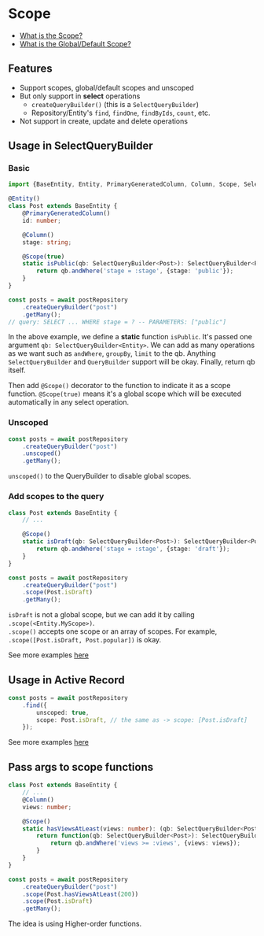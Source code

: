 # Scope

* [What is the Scope?](https://api.rubyonrails.org/classes/ActiveRecord/Scoping/Named/ClassMethods.html)
* [What is the Global/Default Scope?](https://apidock.com/rails/ActiveRecord/Base/default_scope/class)

## Features
- Support scopes, global/default scopes and unscoped
- But only support in **select** operations
  - `createQueryBuilder()` (this is a `SelectQueryBuilder`)
  - Repository/Entity's `find`, `findOne`, `findByIds`, `count`, etc.
- Not support in create, update and delete operations

## Usage in SelectQueryBuilder

### Basic

```typescript
import {BaseEntity, Entity, PrimaryGeneratedColumn, Column, Scope, SelectQueryBuilder} from "typeorm";

@Entity()
class Post extends BaseEntity {
    @PrimaryGeneratedColumn()
    id: number;

    @Column()
    stage: string;

    @Scope(true)
    static isPublic(qb: SelectQueryBuilder<Post>): SelectQueryBuilder<Post> {
        return qb.andWhere('stage = :stage', {stage: 'public'});
    }
}

const posts = await postRepository
    .createQueryBuilder("post")
    .getMany();
// query: SELECT ... WHERE stage = ? -- PARAMETERS: ["public"]
```
In the above example, we define a **static** function `isPublic`. It's passed one argument `qb: SelectQueryBuilder<Entity>`. We can add as many operations as we want such as `andWhere`, `groupBy`, `limit` to the qb. Anything `SelectQueryBuilder` and `QueryBuilder` support will be okay. Finally, return qb itself.

Then add `@Scope()` decorator to the function to indicate it as a scope function. `@Scope(true)` means it's a global scope which will be executed automatically in any select operation.

### Unscoped
```typescript
const posts = await postRepository
    .createQueryBuilder("post")
    .unscoped()
    .getMany();
```

`unscoped()` to the QueryBuilder to disable global scopes.

### Add scopes to the query
```typescript
class Post extends BaseEntity {
    // ...

    @Scope()
    static isDraft(qb: SelectQueryBuilder<Post>): SelectQueryBuilder<Post> {
        return qb.andWhere('stage = :stage', {stage: 'draft'});
    }
}

const posts = await postRepository
    .createQueryBuilder("post")
    .scope(Post.isDraft)
    .getMany();
```
`isDraft` is not a global scope, but we can add it by calling `.scope(<Entity.MyScope>)`.  
`.scope()` accepts one scope or an array of scopes. For example, `.scope([Post.isDraft, Post.popular])` is okay.


See more examples [here](../test/functional/scopes/scope-query-builder.ts)

## Usage in Active Record

```typescript
const posts = await postRepository
    .find({
        unscoped: true,
        scope: Post.isDraft, // the same as -> scope: [Post.isDraft]
    });
```
See more examples [here](../test/functional/scopes/scope-find.ts)

## Pass args to scope functions

```typescript
class Post extends BaseEntity {
    // ...
    @Column()
    views: number;

    @Scope()
    static hasViewsAtLeast(views: number): (qb: SelectQueryBuilder<Post>) => SelectQueryBuilder<Post> {
        return function(qb: SelectQueryBuilder<Post>): SelectQueryBuilder<Post> {
            return qb.andWhere('views >= :views', {views: views});
        }
    }
}

const posts = await postRepository
    .createQueryBuilder("post")
    .scope(Post.hasViewsAtLeast(200))
    .scope(Post.isDraft)
    .getMany();
```
The idea is using Higher-order functions.